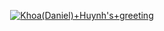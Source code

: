 <p align="center">
  <a href="https://git.io/typing-svg"><img src="https://readme-typing-svg.demolab.com?font=Source+Code+Pro&weight=700&size=30&duration=1500&pause=2000&color=2EC4B6&center=true&vCenter=true&repeat=false&width=635&lines=Hello,+I'm+Khoa+(Daniel)" alt="Khoa(Daniel)+Huynh's+greeting" /></a>
</p>

<!--
- Dev.to: [khoa0319](https://dev.to/khoa0319)
- Medium Blog: [@khoahd](https://medium.com/@khoahd)

- Reddit: [u/khoa_hd96](https://www.reddit.com/user/khoa_hd96)

[![PRs Welcome](https://img.shields.io/badge/PRs-welcome-brightgreen.svg?style=flat&logo=github)](https://github.com/khoahuynhdev) [![Visitors](https://visitor-badge.glitch.me/badge?page_id=khoahuynhdev.visitor-badge)](https://github.com/khoahuynhdev) [![Open Source Love](https://badges.frapsoft.com/os/v2/open-source.svg?v=103)](https://github.com/khoahuynhdev)

<div align="left">
  <img src="https://github-readme-stats.vercel.app/api?username=khoahuynhdev&show_icons=true&count_private=true&theme=dracula" alt="khoahuynhdev" />
</div>


![Top commit lang](http://github-profile-summary-cards.vercel.app/api/cards/most-commit-language?username=khoahuynhdev&theme=dracula)

![Top commit lang](http://github-profile-summary-cards.vercel.app/api/cards/repos-per-language?username=khoahuynhdev&theme=dracula)

![LeetCode Stats](https://leetcard.jacoblin.cool/khoahd?theme=nord&font=Zen%20Kaku%20Gothic%20Antique&ext=heatmap)
-->
<!--

[![Top Langs](https://github-readme-stats.vercel.app/api/top-langs/?username=khoahuynhdev&langs_count=20&hide=html,css&layout=compact&theme=cobalt)](https://github.com/anuraghazra/github-readme-stats)

-->
